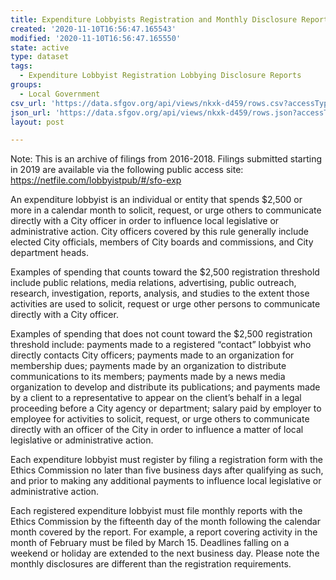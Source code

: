```yaml
---
title: Expenditure Lobbyists Registration and Monthly Disclosure Reports (Archived)
created: '2020-11-10T16:56:47.165543'
modified: '2020-11-10T16:56:47.165550'
state: active
type: dataset
tags:
  - Expenditure Lobbyist Registration Lobbying Disclosure Reports
groups:
  - Local Government
csv_url: 'https://data.sfgov.org/api/views/nkxk-d459/rows.csv?accessType=DOWNLOAD'
json_url: 'https://data.sfgov.org/api/views/nkxk-d459/rows.json?accessType=DOWNLOAD'
layout: post

---
```

Note:  This is an archive of filings from 2016-2018.  Filings submitted starting in 2019 are available via the following public access site:  https://netfile.com/lobbyistpub/#/sfo-exp

An expenditure lobbyist is an individual or entity that spends $2,500 or more in a calendar month to solicit, request, or urge others to communicate directly with a City officer in order to influence local legislative or administrative action.  City officers covered by this rule generally include elected City officials, members of City boards and commissions, and City department heads.

Examples of spending that counts toward the $2,500 registration threshold include public relations, media relations, advertising, public outreach, research, investigation, reports, analysis, and studies to the extent those activities are used to solicit, request or urge other persons to communicate directly with a City officer.

Examples of spending that does not count toward the $2,500 registration threshold include: payments made to a registered “contact” lobbyist who directly contacts City officers; payments made to an organization for membership dues; payments made by an organization to distribute communications to its members; payments made by a news media organization to develop and distribute its publications; and payments made by a client to a representative to appear on the client’s behalf in a legal proceeding before a City agency or department; salary paid by employer to employee for activities to solicit, request, or urge others to communicate directly with an officer of the City in order to influence a matter of local legislative or administrative action.

Each expenditure lobbyist must register by filing a registration form with the Ethics Commission no later than five business days after qualifying as such, and prior to making any additional payments to influence local legislative or administrative action.

Each registered expenditure lobbyist must file monthly reports with the Ethics Commission by the fifteenth day of the month following the calendar month covered by the report. For example, a report covering activity in the month of February must be filed by March 15.  Deadlines falling on a weekend or holiday are extended to the next business day.  Please note the monthly disclosures are different than the registration requirements.
